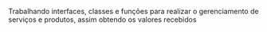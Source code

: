  Trabalhando interfaces, classes e funções para realizar o gerenciamento de serviços e produtos, assim obtendo os valores 
   recebidos 
